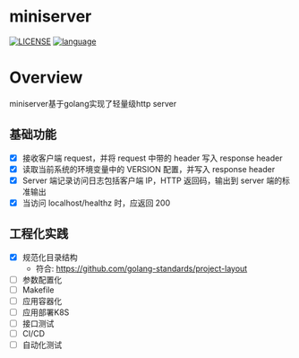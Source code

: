 # miniserver
<a href="http://www.wtfpl.net"><img src="https://img.shields.io/badge/license-WTFPL-blue" alt="LICENSE"></a>
<a href="https://go.dev"><img src="https://img.shields.io/badge/language-golang-blue" alt="language"></a>

# Overview
miniserver基于golang实现了轻量级http server 

## 基础功能

- [x] 接收客户端 request，并将 request 中带的 header 写入 response header 
- [x] 读取当前系统的环境变量中的 VERSION 配置，并写入 response header 
- [x] Server 端记录访问日志包括客户端 IP，HTTP 返回码，输出到 server 端的标准输出 
- [x] 当访问 localhost/healthz 时，应返回 200

## 工程化实践

- [x] 规范化目录结构
    - 符合: https://github.com/golang-standards/project-layout
- [ ] 参数配置化
- [ ] Makefile
- [ ] 应用容器化
- [ ] 应用部署K8S
- [ ] 接口测试
- [ ] CI/CD
- [ ] 自动化测试